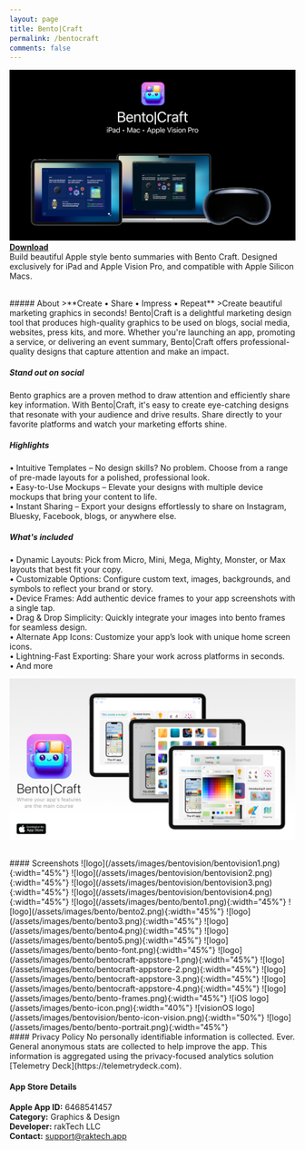 ```yaml
---
layout: page
title: Bento|Craft
permalink: /bentocraft
comments: false
---
```


![Bento Trifecta](/assets/images/bento-trifecta.png)  
[**Download**](https://apple.co/45Brl06)  
Build beautiful Apple style bento summaries with Bento Craft. Designed exclusively for iPad and Apple Vision Pro, and compatible with Apple Silicon Macs.  

<br>
##### About
>**Create • Share • Impress • Repeat**  
>Create beautiful marketing graphics in seconds! Bento|Craft is a delightful marketing design tool that produces high-quality graphics to be used on blogs, social media, websites, press kits, and more. Whether you're launching an app, promoting a service, or delivering an event summary, Bento|Craft offers professional-quality designs that capture attention and make an impact.     

##### Stand out on social
Bento graphics are a proven method to draw attention and efficiently share key information. With Bento|Craft, it's easy to create eye-catching designs that resonate with your audience and drive results. Share directly to your favorite platforms and watch your marketing efforts shine.  

##### Highlights

• Intuitive Templates – No design skills? No problem. Choose from a range of pre-made layouts for a polished, professional look.  
• Easy-to-Use Mockups – Elevate your designs with multiple device mockups that bring your content to life.  
• Instant Sharing – Export your designs effortlessly to share on Instagram, Bluesky, Facebook, blogs, or anywhere else.   
 
##### What's included   
• Dynamic Layouts: Pick from Micro, Mini, Mega, Mighty, Monster, or Max layouts that best fit your copy.  
• Customizable Options: Configure custom text, images, backgrounds, and symbols to reflect your brand or story.  
• Device Frames: Add authentic device frames to your app screenshots with a single tap.  
• Drag & Drop Simplicity: Quickly integrate your images into bento frames for seamless design.  
• Alternate App Icons: Customize your app’s look with unique home screen icons.  
• Lightning-Fast Exporting: Share your work across platforms in seconds.  
• And more   

[![logo](/assets/images/bento/bentocraft-promo1.png)](https://apps.apple.com/us/app/bento-craft/id6468541457)

<br>
#### Screenshots
![logo](/assets/images/bentovision/bentovision1.png){:width="45%"} 
![logo](/assets/images/bentovision/bentovision2.png){:width="45%"} 
![logo](/assets/images/bentovision/bentovision3.png){:width="45%"} 
![logo](/assets/images/bentovision/bentovision4.png){:width="45%"} 
![logo](/assets/images/bento/bento1.png){:width="45%"} 
![logo](/assets/images/bento/bento2.png){:width="45%"} 
![logo](/assets/images/bento/bento3.png){:width="45%"} 
![logo](/assets/images/bento/bento4.png){:width="45%"} 
![logo](/assets/images/bento/bento5.png){:width="45%"} 
![logo](/assets/images/bento/bento-font.png){:width="45%"}  
![logo](/assets/images/bento/bentocraft-appstore-1.png){:width="45%"} 
![logo](/assets/images/bento/bentocraft-appstore-2.png){:width="45%"} 
![logo](/assets/images/bento/bentocraft-appstore-3.png){:width="45%"} 
![logo](/assets/images/bento/bentocraft-appstore-4.png){:width="45%"} 
![logo](/assets/images/bento/bento-frames.png){:width="45%"}
![iOS logo](/assets/images/bento-icon.png){:width="40%"} 
![visionOS logo](/assets/images/bentovision/bento-icon-vision.png){:width="50%"} 
![logo](/assets/images/bento/bento-portrait.png){:width="45%"}

<br>
#### Privacy Policy
No personally identifiable information is collected. Ever. General anonymous stats are collected to help improve the app. This information is aggregated using the privacy-focused analytics solution [Telemetry Deck](https://telemetrydeck.com).  
<br>

#### App Store Details
**Apple App ID:** 6468541457  
**Category:** Graphics & Design  
**Developer:** rakTech LLC  
**Contact:** support@raktech.app  